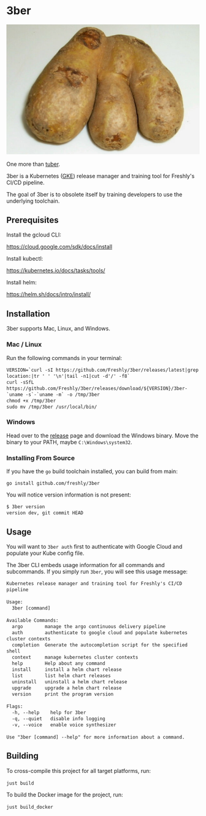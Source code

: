 # 3ber

![logo](logo.png)

One more than [tuber](https://github.com/Freshly/tuber).

3ber is a Kubernetes ([GKE](https://cloud.google.com/kubernetes-engine)) release manager and training tool for Freshly's CI/CD pipeline.

The goal of 3ber is to obsolete itself by training developers to use the underlying toolchain.

## Prerequisites

Install the gcloud CLI:

https://cloud.google.com/sdk/docs/install

Install kubectl:

https://kubernetes.io/docs/tasks/tools/

Install helm:

https://helm.sh/docs/intro/install/

## Installation

3ber supports Mac, Linux, and Windows.

### Mac / Linux

Run the following commands in your terminal:

```
VERSION=`curl -sI https://github.com/Freshly/3ber/releases/latest|grep location:|tr ' ' '\n'|tail -n1|cut -d'/' -f8`
curl -sSfL https://github.com/Freshly/3ber/releases/download/${VERSION}/3ber-`uname -s`-`uname -m` -o /tmp/3ber
chmod +x /tmp/3ber
sudo mv /tmp/3ber /usr/local/bin/
```

### Windows

Head over to the [release](https://github.com/Freshly/3ber/releases) page and download the Windows binary. Move the binary to your PATH, maybe `C:\Windows\system32`.

### Installing From Source

If you have the `go` build toolchain installed, you can build from main:

```
go install github.com/freshly/3ber
```

You will notice version information is not present:

```
$ 3ber version
version dev, git commit HEAD
```

## Usage

You will want to `3ber auth` first to authenticate with Google Cloud and populate your Kube config file.

The 3ber CLI embeds usage information for all commands and subcommands. If you simply run `3ber`, you will see this usage message:

```
Kubernetes release manager and training tool for Freshly's CI/CD pipeline

Usage:
  3ber [command]

Available Commands:
  argo        manage the argo continuous delivery pipeline
  auth        authenticate to google cloud and populate kubernetes cluster contexts
  completion  Generate the autocompletion script for the specified shell
  context     manage kubernetes cluster contexts
  help        Help about any command
  install     install a helm chart release
  list        list helm chart releases
  uninstall   uninstall a helm chart release
  upgrade     upgrade a helm chart release
  version     print the program version

Flags:
  -h, --help    help for 3ber
  -q, --quiet   disable info logging
  -v, --voice   enable voice synthesizer

Use "3ber [command] --help" for more information about a command.
```

## Building

To cross-compile this project for all target platforms, run:

`just build`

To build the Docker image for the project, run:

`just build_docker`
